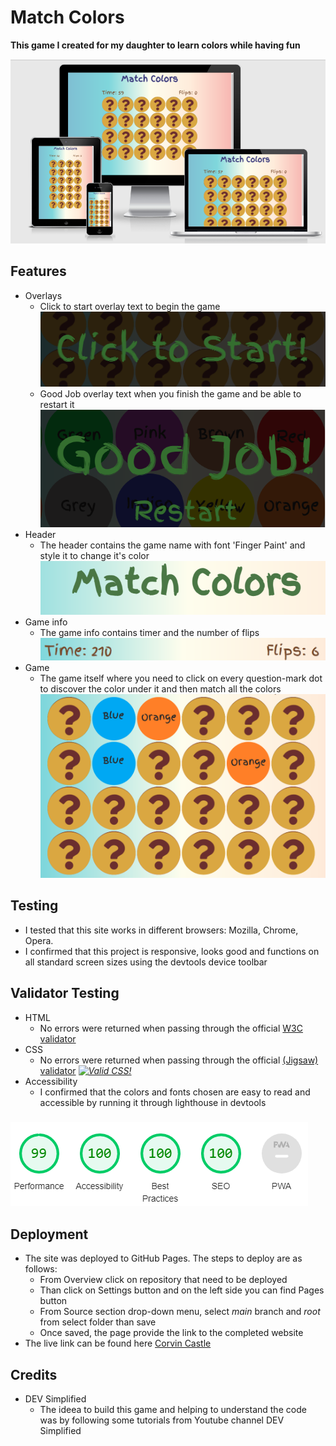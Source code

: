 # Match Colors #
**This game I created for my daughter to learn colors while having fun** 

![Am I responsive screen-shot](/assets/images/am-i-responsive.png)

 ## Features
 * Overlays
    * Click to start overlay text to begin the game
    ![Start](/assets/images/start.png)
    * Good Job overlay text when you finish the game and be able to restart it
    ![Good Job](/assets/images/good-job.png)
 * Header
    * The header contains the game name with font 'Finger Paint' and style it to change it's color
    ![Header](/assets/images/header.png)
 * Game info
    * The game info contains timer and the number of flips
    ![Timer-Flips](/assets/images/game-info.png)
 * Game 
    * The game itself where you need to click on every question-mark dot to discover the color under it and then match all the colors
    ![The Game](/assets/images/colors-game.png) 
    

## Testing

* I tested that this site works in different browsers: Mozilla, Chrome, Opera.
* I confirmed that this project is responsive, looks good and functions on all standard screen sizes using the devtools device toolbar

## Validator Testing
* HTML 
    * No errors were returned when passing through the official [W3C validator](https://validator.w3.org/nu/?doc=https%3A%2F%2Fmitzusca.github.io%2FMatch-Colors%2F)
* CSS 
    * No errors were returned when passing through the official [(Jigsaw) validator](https://jigsaw.w3.org/css-validator/validator?uri=https%3A%2F%2Fmitzusca.github.io%2FMatch-Colors%2F&profile=css3svg&usermedium=all&warning=1&vextwarning=&lang=nl)
*<a href="http://jigsaw.w3.org/css-validator/check/referer">
        <img style="border:0;width:88px;height:31px"
            src="http://jigsaw.w3.org/css-validator/images/vcss"
            alt="Valid CSS!">
    </a>*
* Accessibility 
    * I confirmed that the colors and fonts chosen are easy to read and accessible by running it through lighthouse in devtools 
### ![Lighthouse score](/assets/images/lighthouse.png) 

## Deployment
* The site was deployed to GitHub Pages. The steps to deploy are as follows:
    * From Overview click on repository that need to be deployed
    * Than click on Settings button and on the left side you can find Pages button
    * From Source section drop-down menu, select *main* branch and  *root* from select folder than save
    * Once saved, the page provide the link to the completed website
* The live link can be found here [Corvin Castle](https://mitzusca.github.io/corvin-castle/)

## Credits
* DEV Simplified
    * The ideea to build this game and helping to understand the code was by following some tutorials from Youtube channel DEV Simplified
